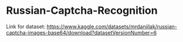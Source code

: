 # Russian-Captcha-Recognition
Link for dataset: https://www.kaggle.com/datasets/mrdaniilak/russian-captcha-images-base64/download?datasetVersionNumber=6